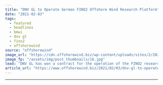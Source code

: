```yaml
---
title: "DNV GL to Operate German FINO2 Offshore Wind Research Platform"
date: "2021-02-03"
tags: 
  - featured
  - headlines
  - bmwi
  - dnv gl
  - fino2
  - offshorewind
source: "offshorewind"
image_url: "https://cdn.offshorewind.biz/wp-content/uploads/sites/2/2021/02/03095008/FINO2.jpg"
image_fp: "/assets/img/post_thumbnails/16.jpg"
lead: "DNV GL has won a contract for the operation of the FINO2 research platform"
article_url: "https://www.offshorewind.biz/2021/02/03/dnv-gl-to-operate-german-fino2-offshore-wind-research-platform/"
---
```


---
